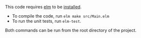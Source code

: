 This code requires [elm](https://elm-lang.org/) to be [installed](https://guide.elm-lang.org/install.html).

* To compile the code, run `elm make src/Main.elm`
* To run the unit tests, run `elm-test`.

Both commands can be run from the root directory of the project.